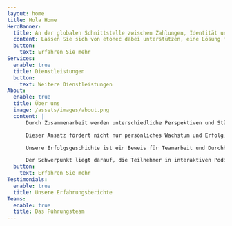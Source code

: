 ```yaml
---
layout: home
title: Hola Home
HeroBanner:
  title: An der globalen Schnittstelle zwischen Zahlungen, Identität und digitalen Vermögenswerten
  content: Lassen Sie sich von etonec dabei unterstützen, eine Lösung für Ihr Unternehmen zu entwickeln, die sowohl disruptiv als auch konform ist.
  button:
    text: Erfahren Sie mehr
Services:
  enable: true
  title: Dienstleistungen
  button:
    text: Weitere Dienstleistungen
About:
  enable: true
  title: Über uns
  image: /assets/images/about.png
  content: |
      Durch Zusammenarbeit werden unterschiedliche Perspektiven und Stärken genutzt, um integrative Umgebungen zu schaffen, in denen jeder die Chance hat, sich zu entfalten.

      Dieser Ansatz fördert nicht nur persönliches Wachstum und Erfolg, sondern stärkt auch das gesellschaftliche Gefüge.

      Unsere Erfolgsgeschichte ist ein Beweis für Teamarbeit und Durchhaltevermögen. Gemeinsam haben wir Herausforderungen gemeistert, Siege gefeiert und eine Geschichte des Fortschritts und Erfolgs geschaffen.

      Der Schwerpunkt liegt darauf, die Teilnehmer in interaktiven Podiumsdiskussionen und Runden Tischen darüber zu informieren, wie sie hochgradig gefährdete Geschäftsanwendungen optimal schützen können.
  button:
    text: Erfahren Sie mehr
Testimonials:
  enable: true
  title: Unsere Erfahrungsberichte
Teams:
  enable: true
  title: Das Führungsteam
---
```


